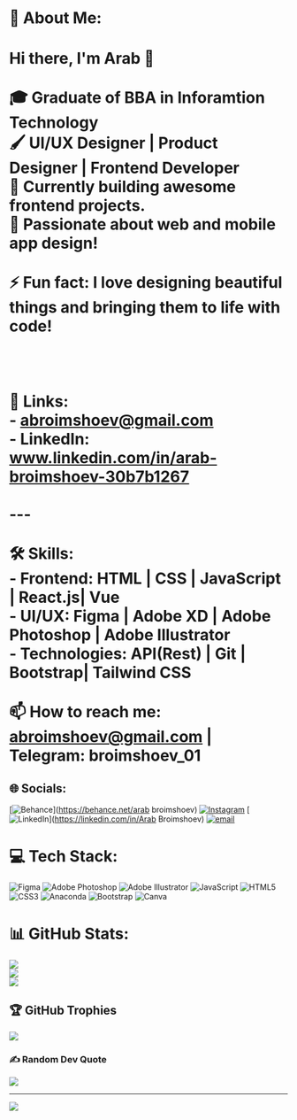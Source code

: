 
# 💫 About Me:
# Hi there, I'm Arab 👋<br><br>🎓 Graduate of BBA in Inforamtion Technology <br>🖌️ UI/UX Designer | Product Designer | Frontend Developer <br>🚀 Currently building awesome frontend projects.  <br>🌱 Passionate about web and mobile app design!<br><br>⚡ Fun fact: I love designing beautiful things and bringing them to life with code!<br><br><br><br>🔗 Links:<br>- abroimshoev@gmail.com<br>- LinkedIn: www.linkedin.com/in/arab-broimshoev-30b7b1267<br><br>---<br><br>🛠 Skills:<br>- Frontend: HTML | CSS | JavaScript | React.js| Vue <br>- UI/UX: Figma | Adobe XD | Adobe Photoshop | Adobe Illustrator<br>- Technologies: API(Rest) | Git | Bootstrap| Tailwind CSS<br><br>📫 How to reach me: abroimshoev@gmail.com | Telegram: broimshoev_01<br>


## 🌐 Socials:
[![Behance](https://img.shields.io/badge/Behance-1769ff?logo=behance&logoColor=white)](https://behance.net/arab broimshoev) [![Instagram](https://img.shields.io/badge/Instagram-%23E4405F.svg?logo=Instagram&logoColor=white)](https://instagram.com/broimshoev.a) [![LinkedIn](https://img.shields.io/badge/LinkedIn-%230077B5.svg?logo=linkedin&logoColor=white)](https://linkedin.com/in/Arab Broimshoev) [![email](https://img.shields.io/badge/Email-D14836?logo=gmail&logoColor=white)](mailto:abroimshoev@gmail.com) 

# 💻 Tech Stack:
![Figma](https://img.shields.io/badge/figma-%23F24E1E.svg?style=for-the-badge&logo=figma&logoColor=white) ![Adobe Photoshop](https://img.shields.io/badge/adobe%20photoshop-%2331A8FF.svg?style=for-the-badge&logo=adobe%20photoshop&logoColor=white) ![Adobe Illustrator](https://img.shields.io/badge/adobe%20illustrator-%23FF9A00.svg?style=for-the-badge&logo=adobe%20illustrator&logoColor=white) ![JavaScript](https://img.shields.io/badge/javascript-%23323330.svg?style=for-the-badge&logo=javascript&logoColor=%23F7DF1E) ![HTML5](https://img.shields.io/badge/html5-%23E34F26.svg?style=for-the-badge&logo=html5&logoColor=white) ![CSS3](https://img.shields.io/badge/css3-%231572B6.svg?style=for-the-badge&logo=css3&logoColor=white) ![Anaconda](https://img.shields.io/badge/Anaconda-%2344A833.svg?style=for-the-badge&logo=anaconda&logoColor=white) ![Bootstrap](https://img.shields.io/badge/bootstrap-%238511FA.svg?style=for-the-badge&logo=bootstrap&logoColor=white) ![Canva](https://img.shields.io/badge/Canva-%2300C4CC.svg?style=for-the-badge&logo=Canva&logoColor=white)
# 📊 GitHub Stats:
![](https://github-readme-stats.vercel.app/api?username=Broimshoev17&theme=dark&hide_border=false&include_all_commits=false&count_private=false)<br/>
![](https://nirzak-streak-stats.vercel.app/?user=Broimshoev17&theme=dark&hide_border=false)<br/>
![](https://github-readme-stats.vercel.app/api/top-langs/?username=Broimshoev17&theme=dark&hide_border=false&include_all_commits=false&count_private=false&layout=compact)

## 🏆 GitHub Trophies
![](https://github-profile-trophy.vercel.app/?username=Broimshoev17&theme=radical&no-frame=false&no-bg=true&margin-w=4)

### ✍️ Random Dev Quote
![](https://quotes-github-readme.vercel.app/api?type=horizontal&theme=radical)

---
[![](https://visitcount.itsvg.in/api?id=Broimshoev17&icon=0&color=0)](https://visitcount.itsvg.in)

<!-- Proudly created with GPRM ( https://gprm.itsvg.in ) -->
